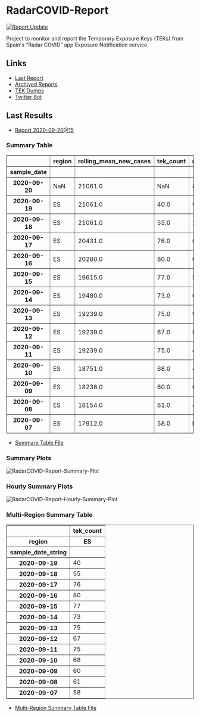 # RadarCOVID-Report

[![Report Update](https://github.com/pvieito/RadarCOVID-Report/workflows/Report%20Update/badge.svg?event=schedule)](https://github.com/pvieito/RadarCOVID-Report/blob/master/RadarCOVID-Report.ipynb)

Project to monitor and report the Temporary Exposure Keys (TEKs) from Spain's “Radar COVID” app Exposure Notification service.

## Links

- [Last Report](https://github.com/pvieito/RadarCOVID-Report/blob/master/Notebooks/RadarCOVID-Report/Current/RadarCOVID-Report.ipynb) 
- [Archived Reports](https://github.com/pvieito/RadarCOVID-Report/tree/master/Notebooks/RadarCOVID-Report)
- [TEK Dumps](https://github.com/pvieito/RadarCOVID-Report/tree/master/Data/TEKs)
- [Twitter Bot](https://twitter.com/radarcovidstats)

## Last Results

- [Report 2020-09-20@15](https://github.com/pvieito/RadarCOVID-Report/blob/master/Notebooks/RadarCOVID-Report/Hourly/RadarCOVID-Report-2020-09-20@15.ipynb)

### Summary Table

<table border="1" class="dataframe">
  <thead>
    <tr style="text-align: right;">
      <th></th>
      <th>region</th>
      <th>rolling_mean_new_cases</th>
      <th>tek_count</th>
      <th>new_tek_count</th>
      <th>new_tek_devices</th>
      <th>tek_count_per_new_case</th>
      <th>new_tek_count_per_new_case</th>
      <th>new_tek_devices_per_new_case</th>
      <th>new_tek_count_per_new_tek_device</th>
    </tr>
    <tr>
      <th>sample_date</th>
      <th></th>
      <th></th>
      <th></th>
      <th></th>
      <th></th>
      <th></th>
      <th></th>
      <th></th>
      <th></th>
    </tr>
  </thead>
  <tbody>
    <tr>
      <th>2020-09-20</th>
      <td>NaN</td>
      <td>21061.0</td>
      <td>NaN</td>
      <td>88.0</td>
      <td>40</td>
      <td>NaN</td>
      <td>0.004178</td>
      <td>0.001899</td>
      <td>2.200000</td>
    </tr>
    <tr>
      <th>2020-09-19</th>
      <td>ES</td>
      <td>21061.0</td>
      <td>40.0</td>
      <td>90.0</td>
      <td>40</td>
      <td>0.001899</td>
      <td>0.004273</td>
      <td>0.001899</td>
      <td>2.250000</td>
    </tr>
    <tr>
      <th>2020-09-18</th>
      <td>ES</td>
      <td>21061.0</td>
      <td>55.0</td>
      <td>138.0</td>
      <td>52</td>
      <td>0.002611</td>
      <td>0.006552</td>
      <td>0.002469</td>
      <td>2.653846</td>
    </tr>
    <tr>
      <th>2020-09-17</th>
      <td>ES</td>
      <td>20431.0</td>
      <td>76.0</td>
      <td>63.0</td>
      <td>29</td>
      <td>0.003720</td>
      <td>0.003084</td>
      <td>0.001419</td>
      <td>2.172414</td>
    </tr>
    <tr>
      <th>2020-09-16</th>
      <td>ES</td>
      <td>20280.0</td>
      <td>80.0</td>
      <td>62.0</td>
      <td>23</td>
      <td>0.003945</td>
      <td>0.003057</td>
      <td>0.001134</td>
      <td>2.695652</td>
    </tr>
    <tr>
      <th>2020-09-15</th>
      <td>ES</td>
      <td>19615.0</td>
      <td>77.0</td>
      <td>58.0</td>
      <td>23</td>
      <td>0.003926</td>
      <td>0.002957</td>
      <td>0.001173</td>
      <td>2.521739</td>
    </tr>
    <tr>
      <th>2020-09-14</th>
      <td>ES</td>
      <td>19480.0</td>
      <td>73.0</td>
      <td>61.0</td>
      <td>28</td>
      <td>0.003747</td>
      <td>0.003131</td>
      <td>0.001437</td>
      <td>2.178571</td>
    </tr>
    <tr>
      <th>2020-09-13</th>
      <td>ES</td>
      <td>19239.0</td>
      <td>75.0</td>
      <td>92.0</td>
      <td>32</td>
      <td>0.003898</td>
      <td>0.004782</td>
      <td>0.001663</td>
      <td>2.875000</td>
    </tr>
    <tr>
      <th>2020-09-12</th>
      <td>ES</td>
      <td>19239.0</td>
      <td>67.0</td>
      <td>92.0</td>
      <td>33</td>
      <td>0.003483</td>
      <td>0.004782</td>
      <td>0.001715</td>
      <td>2.787879</td>
    </tr>
    <tr>
      <th>2020-09-11</th>
      <td>ES</td>
      <td>19239.0</td>
      <td>75.0</td>
      <td>46.0</td>
      <td>19</td>
      <td>0.003898</td>
      <td>0.002391</td>
      <td>0.000988</td>
      <td>2.421053</td>
    </tr>
    <tr>
      <th>2020-09-10</th>
      <td>ES</td>
      <td>18751.0</td>
      <td>68.0</td>
      <td>45.0</td>
      <td>15</td>
      <td>0.003626</td>
      <td>0.002400</td>
      <td>0.000800</td>
      <td>3.000000</td>
    </tr>
    <tr>
      <th>2020-09-09</th>
      <td>ES</td>
      <td>18236.0</td>
      <td>60.0</td>
      <td>67.0</td>
      <td>21</td>
      <td>0.003290</td>
      <td>0.003674</td>
      <td>0.001152</td>
      <td>3.190476</td>
    </tr>
    <tr>
      <th>2020-09-08</th>
      <td>ES</td>
      <td>18154.0</td>
      <td>61.0</td>
      <td>44.0</td>
      <td>18</td>
      <td>0.003360</td>
      <td>0.002424</td>
      <td>0.000992</td>
      <td>2.444444</td>
    </tr>
    <tr>
      <th>2020-09-07</th>
      <td>ES</td>
      <td>17912.0</td>
      <td>58.0</td>
      <td>NaN</td>
      <td>22</td>
      <td>0.003238</td>
      <td>NaN</td>
      <td>0.001228</td>
      <td>NaN</td>
    </tr>
  </tbody>
</table>

- [Summary Table File](https://github.com/pvieito/RadarCOVID-Report/blob/master/Data/Resources/Current/RadarCOVID-Report-Summary-Table.csv)

### Summary Plots

![RadarCOVID-Report-Summary-Plot](https://github.com/pvieito/RadarCOVID-Report/raw/master/Data/Resources/Current/RadarCOVID-Report-Summary-Plots.png)

### Hourly Summary Plots

![RadarCOVID-Report-Hourly-Summary-Plot](https://github.com/pvieito/RadarCOVID-Report/raw/master/Data/Resources/Current/RadarCOVID-Report-Hourly-Summary-Plots.png)

### Multi-Region Summary Table

<table border="1" class="dataframe">
  <thead>
    <tr>
      <th></th>
      <th>tek_count</th>
    </tr>
    <tr>
      <th>region</th>
      <th>ES</th>
    </tr>
    <tr>
      <th>sample_date_string</th>
      <th></th>
    </tr>
  </thead>
  <tbody>
    <tr>
      <th>2020-09-19</th>
      <td>40</td>
    </tr>
    <tr>
      <th>2020-09-18</th>
      <td>55</td>
    </tr>
    <tr>
      <th>2020-09-17</th>
      <td>76</td>
    </tr>
    <tr>
      <th>2020-09-16</th>
      <td>80</td>
    </tr>
    <tr>
      <th>2020-09-15</th>
      <td>77</td>
    </tr>
    <tr>
      <th>2020-09-14</th>
      <td>73</td>
    </tr>
    <tr>
      <th>2020-09-13</th>
      <td>75</td>
    </tr>
    <tr>
      <th>2020-09-12</th>
      <td>67</td>
    </tr>
    <tr>
      <th>2020-09-11</th>
      <td>75</td>
    </tr>
    <tr>
      <th>2020-09-10</th>
      <td>68</td>
    </tr>
    <tr>
      <th>2020-09-09</th>
      <td>60</td>
    </tr>
    <tr>
      <th>2020-09-08</th>
      <td>61</td>
    </tr>
    <tr>
      <th>2020-09-07</th>
      <td>58</td>
    </tr>
  </tbody>
</table>

- [Multi-Region Summary Table File](https://github.com/pvieito/RadarCOVID-Report/blob/master/Data/Resources/Current/RadarCOVID-Report-Multi-Region-Summary-Table.csv)

